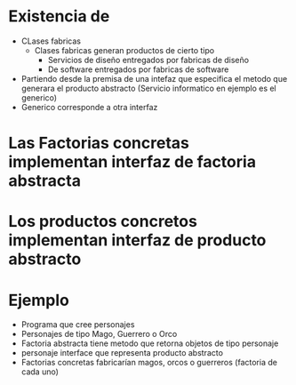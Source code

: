 # Existencia de
  - CLases fabricas
    - Clases fabricas generan productos de cierto tipo
      - Servicios de diseño entregados por fabricas de diseño
      - De software entregados por fabricas de software
 - Partiendo desde la premisa de una intefaz que especifica el metodo que generara el producto abstracto (Servicio informatico en ejemplo es el generico)
 - Generico corresponde a otra interfaz
 
 # Las Factorias concretas implementan interfaz de factoria abstracta
 # Los productos concretos implementan interfaz de producto abstracto
 
 
 # Ejemplo 
  - Programa que cree personajes
  - Personajes de tipo Mago, Guerrero o Orco
  - Factoria abstracta tiene metodo que retorna objetos de tipo personaje
  - personaje interface que representa producto abstracto
  - Factorias concretas fabricarían magos, orcos o guerreros (factoria de cada uno)

